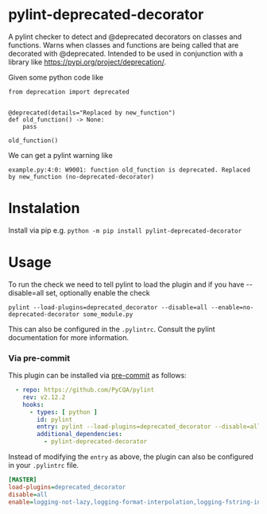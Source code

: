 # pylint-deprecated-decorator
A pylint checker to detect and @deprecated decorators on classes and functions.
Warns when classes and functions are being called that are decorated with @deprecated. 
Intended to be used in conjunction with a library like https://pypi.org/project/deprecation/.

Given some python code like
```
from deprecation import deprecated


@deprecated(details="Replaced by new_function")
def old_function() -> None:
    pass
    
old_function()
```

We can get a pylint warning like
```
example.py:4:0: W9001: function old_function is deprecated. Replaced by new_function (no-deprecated-decorator)
```

# Instalation

Install via pip e.g. `python -m pip install pylint-deprecated-decorator`

# Usage

To run the check we need to tell pylint to load the plugin and if you have --disable=all set, optionally enable the check

`pylint --load-plugins=deprecated_decorator --disable=all --enable=no-deprecated-decorator some_module.py`

This can also be configured in the `.pylintrc`. Consult the pylint documentation for more information.

### Via pre-commit

This plugin can be installed via [pre-commit](https://pre-commit.com/) as follows:
```yaml
  - repo: https://github.com/PyCQA/pylint
    rev: v2.12.2
    hooks:
      - types: [ python ]
        id: pylint
        entry: pylint --load-plugins=deprecated_decorator --disable=all --enable=no-deprecated-decorator
        additional_dependencies: 
          - pylint-deprecated-decorator
```

Instead of modifying the `entry` as above, the plugin can also be configured in your `.pylintrc` file. 

```ini
[MASTER]
load-plugins=deprecated_decorator
disable=all
enable=logging-not-lazy,logging-format-interpolation,logging-fstring-interpolation,no-deprecated-decorator
```
